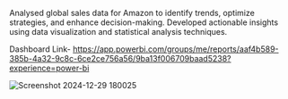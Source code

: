 Analysed global sales data for Amazon to identify trends, optimize strategies, and enhance decision-making. Developed actionable insights using data visualization and statistical analysis techniques.

Dashboard Link-
https://app.powerbi.com/groups/me/reports/aaf4b589-385b-4a32-9c8c-6ce2ce756a56/9ba13f006709baad5238?experience=power-bi

![Screenshot 2024-12-29 180025](https://github.com/user-attachments/assets/21b77a74-fdd8-44ee-9d9b-b9a747ab25d3)

